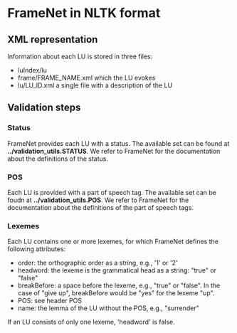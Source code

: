 # FrameNet in NLTK format

## XML representation
Information about each LU is stored in three files:
* luIndex/lu
* frame/FRAME_NAME.xml which the LU evokes
* lu/LU_ID.xml a single file with a description of the LU

## Validation steps

### Status
FrameNet provides each LU with a status.
The available set can be found at **../validation_utils.STATUS**.
We refer to FrameNet for the documentation about the definitions of the status.

### POS
Each LU is provided with a part of speech tag.
The available set can be foudn at **../validation_utils.POS**.
We refer to FrameNet for the documentation about the definitions of the part of speech tags.

### Lexemes
Each LU contains one or more lexemes, for which FrameNet defines the following attributes:
* order: the orthographic order as a string, e.g., '1' or '2'
* headword: the lexeme is the grammatical head as a string: "true" or "false"
* breakBefore: a space before the lexeme, e.g., "true" or "false". In the case of "give up", breakBefore would be "yes" for the lexeme "up".
* POS: see header POS
* name: the lemma of the LU without the POS, e.g., "surrender" 

If an LU consists of only one lexeme, 'headword' is false.